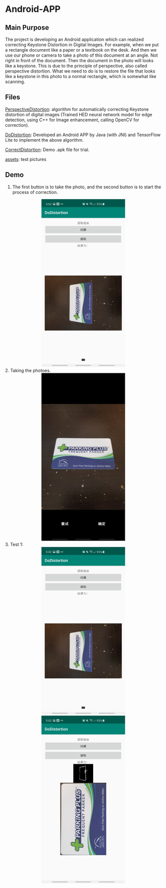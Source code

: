 # Android-APP

## Main Purpose
The project is developing an Android application which can realized correcting Keystone Distortion in Digital Images. For example, when we put a rectangle document like a paper or a textbook on the desk. And then we use our phone or camera to take a photo of this document at an angle. Not right in front of the document. Then the document in the photo will looks like a keystone. This is due to the principle of perspective, also called perspective distortion. What we need to do is to restore the file that looks like a keystone in this photo to a normal rectangle, which is somewhat like scanning. 

## Files
[PerspectiveDistortion](./PerspectiveDistortion): algorithm for automatically correcting Keystone distortion of digital images (Trained HED neural network model for edge detection, using C++ for Image enhancement, calling OpenCV for correction).<br>

[DoDistortion](./DoDistortion): Developed an Android APP by Java (with JNI) and TensorFlow Lite to implement the above algorithm.

[CorrectDistortion](./CorrectDistortion.apk): Demo .apk file for trial.

[assets](./assets): test pictures

## Demo
1. The first button is to take the photo, and the second button is to start the process of correction.
<div align=center><img width="270" height="540" src="https://github.com/jasonfangjian/Android-APP/blob/master/assets/test1.jpg"/></div>
2. Taking the photoes.
<div align=center><img width="270" height="540" src="https://github.com/jasonfangjian/Android-APP/blob/master/assets/takephoto.jpg"/></div>
3. Test 1:
<div align=center><img width="270" height="540" src="https://github.com/jasonfangjian/Android-APP/blob/master/assets/test1.jpg"/><img width="270" height="540" src="https://github.com/jasonfangjian/Android-APP/blob/master/assets/result1.jpg"/></div>
